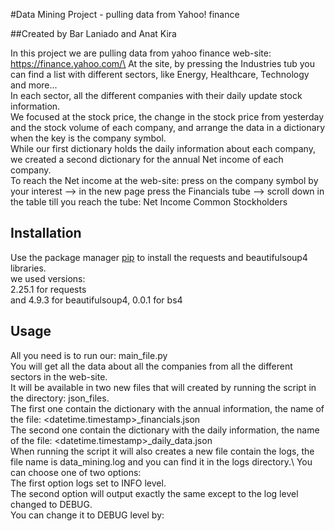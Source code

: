 #Data Mining Project - pulling data from Yahoo! finance

##Created by Bar Laniado and Anat Kira

In this project we are pulling data from yahoo finance web-site: https://finance.yahoo.com/\
At the site, by pressing the Industries tub you can find a list with different sectors, like Energy, Healthcare, Technology and more...\
In each sector, all the different companies with their daily update stock information.\
We focused at the stock price, the change in the stock price from yesterday and the stock volume of each company, and arrange the data in a dictionary when the key is the company symbol.\
While our first dictionary holds the daily information about each company, we created a second dictionary for the annual Net income of each company.\
To reach the Net income at the web-site: press on the company symbol by your interest --> in the new page press the Financials tube --> scroll down in the table till you reach the tube: Net Income Common Stockholders
## Installation

Use the package manager [pip](https://pip.pypa.io/en/stable/) to install the requests and beautifulsoup4 libraries.\
we used versions:\
2.25.1 for requests\
and 4.9.3 for beautifulsoup4, 0.0.1 for bs4


## Usage

All you need is to run our: main_file.py\
You will get all the data about all the companies from all the different sectors in the web-site.\
It will be available in two new files that will created by running the script in the directory: json_files.\
The first one contain the dictionary with the annual information, the name of the file: <datetime.timestamp>_financials.json\
The second one contain the dictionary with the daily information, the name of the file: <datetime.timestamp>_daily_data.json\
When running the script it will also creates a new file contain the logs, the file name is data_mining.log and you can find it in the logs directory.\ 
You can choose one of two options:\
The first option logs set to INFO level.\
The second option will output exactly the same except to the log level changed to DEBUG.\
You can change it to DEBUG level by: 





